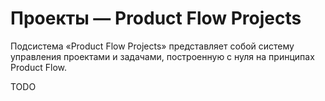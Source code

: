 # Проекты — Product Flow Projects

Подсистема «Product Flow Projects» представляет собой систему управления проектами и задачами, построенную с нуля на принципах Product Flow.

TODO